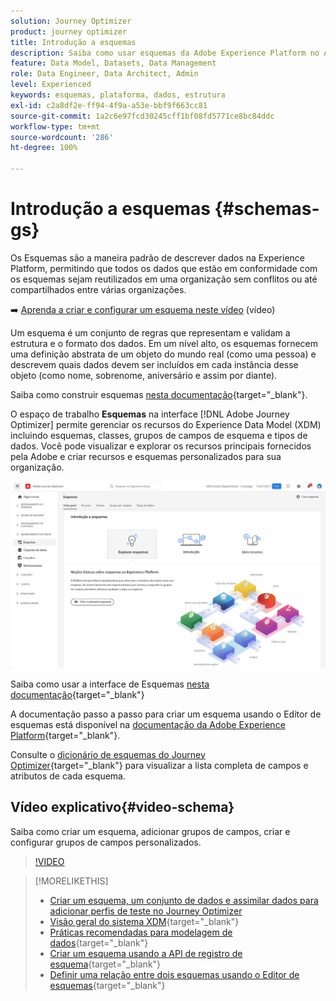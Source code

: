 ```yaml
---
solution: Journey Optimizer
product: journey optimizer
title: Introdução a esquemas
description: Saiba como usar esquemas da Adobe Experience Platform no Adobe Journey Optimizer
feature: Data Model, Datasets, Data Management
role: Data Engineer, Data Architect, Admin
level: Experienced
keywords: esquemas, plataforma, dados, estrutura
exl-id: c2a8df2e-ff94-4f9a-a53e-bbf9f663cc81
source-git-commit: 1a2c6e97fcd30245cff1bf08fd5771ce8bc84ddc
workflow-type: tm+mt
source-wordcount: '286'
ht-degree: 100%

---
```


# Introdução a esquemas {#schemas-gs}

Os Esquemas são a maneira padrão de descrever dados na Experience Platform, permitindo que todos os dados que estão em conformidade com os esquemas sejam reutilizados em uma organização sem conflitos ou até compartilhados entre várias organizações.

➡️ [Aprenda a criar e configurar um esquema neste vídeo](#video-schema) (vídeo)

Um esquema é um conjunto de regras que representam e validam a estrutura e o formato dos dados. Em um nível alto, os esquemas fornecem uma definição abstrata de um objeto do mundo real (como uma pessoa) e descrevem quais dados devem ser incluídos em cada instância desse objeto (como nome, sobrenome, aniversário e assim por diante).

Saiba como construir esquemas [nesta documentação](https://experienceleague.adobe.com/docs/experience-platform/xdm/schema/composition.html?lang=pt-BR){target="_blank"}.

O espaço de trabalho **Esquemas** na interface [!DNL Adobe Journey Optimizer] permite gerenciar os recursos do Experience Data Model (XDM) incluindo esquemas, classes, grupos de campos de esquema e tipos de dados. Você pode visualizar e explorar os recursos principais fornecidos pela Adobe e criar recursos e esquemas personalizados para sua organização.

![](assets/schemas-home.png)

Saiba como usar a interface de Esquemas [nesta documentação](https://experienceleague.adobe.com/docs/experience-platform/xdm/ui/overview.html?lang=pt-BR){target="_blank"}

A documentação passo a passo para criar um esquema usando o Editor de esquemas está disponível na [documentação da Adobe Experience Platform](https://experienceleague.adobe.com/docs/experience-platform/xdm/tutorials/create-schema-ui.html?lang=pt-BR){target="_blank"}.

Consulte o [dicionário de esquemas do Journey Optimizer](https://experienceleague.adobe.com/tools/ajo-schemas/schema-dictionary.html?lang=pt-BR){target="_blank"} para visualizar a lista completa de campos e atributos de cada esquema.


## Vídeo explicativo{#video-schema}

Saiba como criar um esquema, adicionar grupos de campos, criar e configurar grupos de campos personalizados.

>[!VIDEO](https://video.tv.adobe.com/v/334461?quality=12)

>[!MORELIKETHIS]
>
>* [Criar um esquema, um conjunto de dados e assimilar dados para adicionar perfis de teste no Journey Optimizer](../audience/creating-test-profiles.md)
>* [Visão geral do sistema XDM](https://experienceleague.adobe.com/docs/experience-platform/xdm/home.html?lang=pt-BR){target="_blank"}
>* [Práticas recomendadas para modelagem de dados](https://experienceleague.adobe.com/docs/experience-platform/xdm/schema/best-practices.html?lang=pt-BR){target="_blank"}
>* [Criar um esquema usando a API de registro de esquema](https://experienceleague.adobe.com/docs/experience-platform/xdm/tutorials/create-schema-api.html?lang=pt-BR){target="_blank"}
>* [Definir uma relação entre dois esquemas usando o Editor de esquemas](https://experienceleague.adobe.com/docs/experience-platform/xdm/tutorials/relationship-ui.html?lang=pt-BR){target="_blank"}
